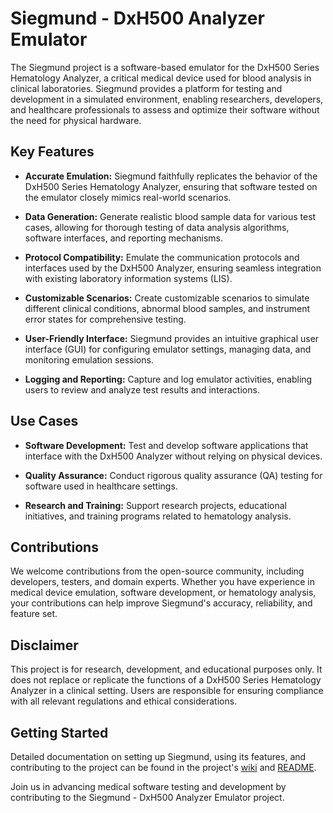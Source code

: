 # Siegmund - DxH500 Analyzer Emulator

The Siegmund project is a software-based emulator for the DxH500 Series Hematology Analyzer, a critical medical device used for blood analysis in clinical laboratories. Siegmund provides a platform for testing and development in a simulated environment, enabling researchers, developers, and healthcare professionals to assess and optimize their software without the need for physical hardware.

## Key Features

- **Accurate Emulation:** Siegmund faithfully replicates the behavior of the DxH500 Series Hematology Analyzer, ensuring that software tested on the emulator closely mimics real-world scenarios.

- **Data Generation:** Generate realistic blood sample data for various test cases, allowing for thorough testing of data analysis algorithms, software interfaces, and reporting mechanisms.

- **Protocol Compatibility:** Emulate the communication protocols and interfaces used by the DxH500 Analyzer, ensuring seamless integration with existing laboratory information systems (LIS).

- **Customizable Scenarios:** Create customizable scenarios to simulate different clinical conditions, abnormal blood samples, and instrument error states for comprehensive testing.

- **User-Friendly Interface:** Siegmund provides an intuitive graphical user interface (GUI) for configuring emulator settings, managing data, and monitoring emulation sessions.

- **Logging and Reporting:** Capture and log emulator activities, enabling users to review and analyze test results and interactions.

## Use Cases

- **Software Development:** Test and develop software applications that interface with the DxH500 Analyzer without relying on physical devices.

- **Quality Assurance:** Conduct rigorous quality assurance (QA) testing for software used in healthcare settings.

- **Research and Training:** Support research projects, educational initiatives, and training programs related to hematology analysis.

## Contributions

We welcome contributions from the open-source community, including developers, testers, and domain experts. Whether you have experience in medical device emulation, software development, or hematology analysis, your contributions can help improve Siegmund's accuracy, reliability, and feature set.

## Disclaimer

This project is for research, development, and educational purposes only. It does not replace or replicate the functions of a DxH500 Series Hematology Analyzer in a clinical setting. Users are responsible for ensuring compliance with all relevant regulations and ethical considerations.

## Getting Started

Detailed documentation on setting up Siegmund, using its features, and contributing to the project can be found in the project's [wiki](wiki-url) and [README](#).

Join us in advancing medical software testing and development by contributing to the Siegmund - DxH500 Analyzer Emulator project.

